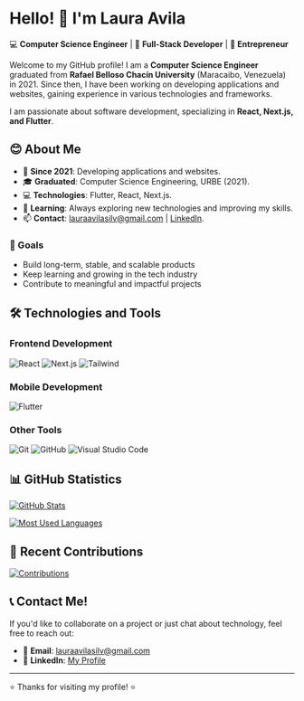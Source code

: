 # Hello! 👋 I'm Laura Avila

💻 **Computer Science Engineer** | 📱 **Full-Stack Developer** | 🚀 **Entrepreneur**  

Welcome to my GitHub profile! I am a **Computer Science Engineer** graduated from **Rafael Belloso Chacín University** (Maracaibo, Venezuela) in 2021. Since then, I have been working on developing applications and websites, gaining experience in various technologies and frameworks.

I am passionate about software development, specializing in **React, Next.js, and Flutter**. 
<!-- Currently, I'm building my own software development company, focusing on creating innovative and efficient solutions.   -->

## 😊 About Me

- 📅 **Since 2021**: Developing applications and websites.
- 🎓 **Graduated**: Computer Science Engineering, URBE (2021).
- 💻 **Technologies**: Flutter, React, Next.js.
- 🌱 **Learning**: Always exploring new technologies and improving my skills.
- 📫 **Contact**: lauraavilasilv@gmail.com | [LinkedIn](https://www.linkedin.com/in/laura-avila-silva-403b841b6/).
<!-- | [Portfolio](https://lauraavila.com). -->

### 🚀 Goals  
- Build long-term, stable, and scalable products  
- Keep learning and growing in the tech industry  
- Contribute to meaningful and impactful projects  

## 🛠️ Technologies and Tools

### Frontend Development
![React](https://img.shields.io/badge/React-61DAFB?style=for-the-badge&logo=react&logoColor=black)
![Next.js](https://img.shields.io/badge/Next.js-000000?style=for-the-badge&logo=next.js&logoColor=white)
![Tailwind](https://img.shields.io/badge/tailwindcss-06B6D4?style=for-the-badge&logo=tailwindcss&logoColor=white)

### Mobile Development
![Flutter](https://img.shields.io/badge/Flutter-02569B?style=for-the-badge&logo=flutter&logoColor=white)

### Other Tools
![Git](https://img.shields.io/badge/Git-F05032?style=for-the-badge&logo=git&logoColor=white)
![GitHub](https://img.shields.io/badge/GitHub-181717?style=for-the-badge&logo=github&logoColor=white)
![Visual Studio Code](https://img.shields.io/badge/VS_Code-007ACC?style=for-the-badge&logo=visual-studio-code&logoColor=white)

<!-- ## 📂 Featured Projects

### 1. [Task Management System](https://github.com/lauraavila/task-manager)
- **Description**: A web application for managing daily tasks.
- **Technologies**: React, Next.js, TailwindCSS.
- **Achievements**: Improved user productivity by 30%.

### 2. [News App](https://github.com/lauraavila/news-app)
- **Description**: A mobile app for reading real-time news.
- **Technologies**: Flutter, Firebase.
- **Achievements**: Over 1,000 downloads on Google Play. -->

## 📊 GitHub Statistics

[![GitHub Stats](https://github-readme-stats.vercel.app/api?username=lauritaila&show_icons=true&theme=radical)](https://github.com/lauritaila)

[![Most Used Languages](https://github-readme-stats.vercel.app/api/top-langs/?username=lauritaila&layout=compact&theme=radical)](https://github.com/lauritaila)

## 🌟 Recent Contributions

[![Contributions](https://github-readme-activity-graph.vercel.app/graph?username=lauritaila&theme=github)](https://github.com/lauritaila)

## 📞 Contact Me!

If you'd like to collaborate on a project or just chat about technology, feel free to reach out:

- 📧 **Email**: [lauraavilasilv@gmail.com](mailto:lauraavilasilv@gmail.com)
- 💼 **LinkedIn**: [My Profile](https://www.linkedin.com/in/laura-avila-silva-403b841b6)
<!-- - 🌐 **Portfolio**: [lauraavila.com](https://lauraavila.com) -->

---

⭐️ Thanks for visiting my profile! ⭐️